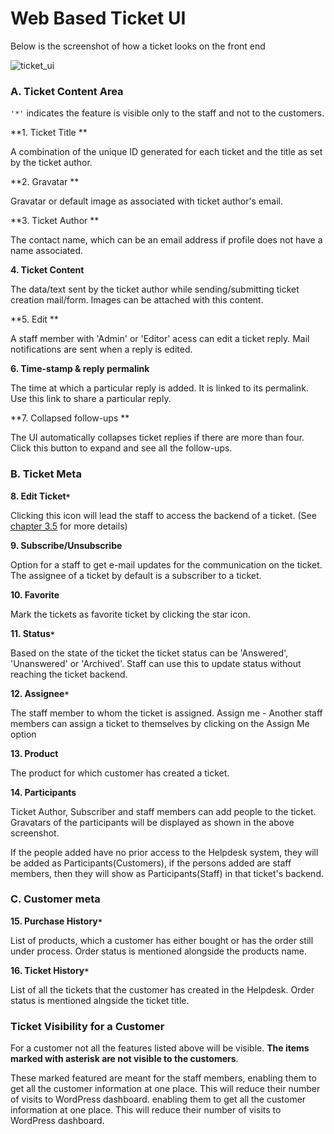 # Web Based Ticket UI

Below is the screenshot of how a ticket looks on the front end

![ticket_ui](https://cloud.githubusercontent.com/assets/9676513/8116362/572eb11e-109f-11e5-973c-6e4186034de0.png)


###  A. Ticket Content Area

`'*'` indicates the feature is visible only to the staff and not to the customers.


**1. Ticket Title **

A combination of the unique ID generated for each ticket and the title as set by the ticket author.

**2. Gravatar **

Gravatar or default image as associated with ticket author's email.

**3. Ticket Author **

The contact name, which can be an email address if profile does not have a name associated.

**4. Ticket Content**

The data/text sent by the ticket author while sending/submitting ticket creation mail/form. Images can be attached with this content.

**5. Edit **

A staff member with 'Admin' or 'Editor' acess can edit a ticket reply. Mail notifications are sent when a reply is edited.

**6. Time-stamp & reply permalink**

The time at which a particular reply is added. It is linked to its permalink. Use this link to share a particular reply.


**7. Collapsed follow-ups **

The UI automatically collapses ticket replies if there are more than four. Click this button to expand and see all the follow-ups.
### B. Ticket Meta

**8. Edit Ticket`*`**

Clicking this icon will lead the staff to access the backend of a ticket. (See [chapter 3.5](http://docs.rtcamp.com/rtbiz/helpdesk/admin/tickets/ticket_admin_ui.html) for more details)

**9. Subscribe/Unsubscribe**

Option for a staff to get e-mail updates for the communication on the ticket. The assignee of a ticket by default is a subscriber to a ticket.

**10. Favorite**

Mark the tickets as favorite ticket by clicking the star icon.

**11. Status`*`**

Based on the state of the ticket the ticket status can be 'Answered', 'Unanswered' or 'Archived'. Staff can use this to update status without reaching the ticket backend.

**12. Assignee`*`**

The staff member to whom the ticket is assigned.
Assign me - Another staff members can assign a ticket to themselves by clicking on the Assign Me option

**13. Product**

The product for which customer has created a ticket.

**14. Participants**

Ticket Author, Subscriber and staff members can add people to the ticket. Gravatars of the participants will be displayed as shown in the above screenshot.

If the people added have no prior access to the Helpdesk system, they will be added as Participants(Customers), if the persons added are staff members, then they will show as Participants(Staff) in that ticket's backend.


### C. Customer meta

**15.
Purchase History`*`**

List of products, which a customer has either bought or has the order still under process. Order status is mentioned alongside the products name.

**16.
Ticket History`*`**

List of all the tickets that the customer has created in the Helpdesk. Order status is mentioned alngside the ticket title.


### Ticket Visibility for a Customer

For a customer not all the features listed above will be visible. **The items marked with asterisk are not visible to the customers**.

These marked featured are meant for the staff members, enabling them to get all the customer information at one place. This will reduce their number of visits to WordPress dashboard.
enabling them to get all the customer information at one place. This will reduce their number of visits to WordPress dashboard.
